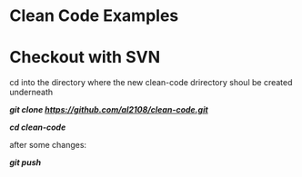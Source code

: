 # Clean Code Examples

# Checkout with SVN
cd into the directory where the new clean-code drirectory shoul be created underneath

__*git clone https://github.com/al2108/clean-code.git*__

__*cd clean-code*__

after some changes:

__*git push*__



